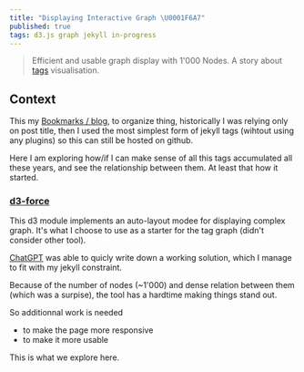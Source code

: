 ```yaml
---
title: "Displaying Interactive Graph \U0001F6A7"
published: true
tags: d3.js graph jekyll in-progress
---
```

> Efficient and usable graph display with 1'000 Nodes. A story about [tags](tags/) visualisation.

## Context

This my [Bookmarks / blog](/about), to organize thing, historically I was relying only on post title, then I used the most simplest form of jekyll tags (wihtout using any plugins) so this can still be hosted on github.

Here I am exploring how/if I can make sense of all this tags accumulated all these years, and see the relationship between them. At least that how it started.

### [d3-force](https://d3js.org/d3-force)

This d3 module implements an auto-layout modee for displaying complex graph. It's what I choose to use as a starter for the tag graph (didn't consider other tool).

[ChatGPT](https://chatgpt.com/share/67d4209c-94f0-800d-9cb2-b38c22a052e7) was able to quicly write down a working solution, which I manage to fit with my jekyll constraint.

Because of the number of nodes (~1'000) and dense relation between them (which was a surpise), the tool has a hardtime making things stand out.

So additionnal work is needed
- to make the page more responsive
- to make it more usable


This is what we explore here.

